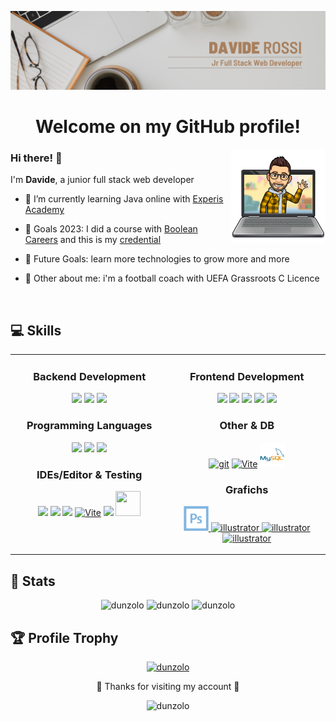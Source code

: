 <p align="center">
	<img src="pics/header.png">
</p>
<h1 align="center">Welcome on my GitHub profile!</h1>
<img align='right' src="pics/laptop_wave.png" width="30%" max-width="100%">
<h3>Hi there! 👋</h3> 
<p>I'm <strong>Davide</strong>, a junior full stack web developer</p>

<!-- - 🌱 I’m currently working on web development technologies -->

- 🌱 I’m currently learning Java online with [Experis Academy](https://www.experisacademy.it/)

- 🎯 Goals 2023: I did a course with [Boolean Careers](https://boolean.careers/) and this is my [credential](https://www.credential.net/8ad6f264-1529-47f0-941b-cca2c4099af5#gs.wg8vw8)

- 🔭 Future Goals: learn more technologies to grow more and more

- 📖 Other about me: i'm a football coach with UEFA Grassroots C Licence

<br />

## 💻 Skills 
<table align="center"><tr><td valign="top" width="350">
<h3 align="center">Backend Development</h3>
<p align="center"> 
<a href="https://nodejs.org"><img src="https://skillicons.dev/icons?i=nodejs"/></a>
<a href="https://spring.io/"><img src="https://skillicons.dev/icons?i=spring"/></a>
<!-- <a href="https://https://www.yiiframework.com/"><img src="https://skillicons.dev/icons?i=yii"/></a> -->
<a href="https://laravel.com/"><img src="https://skillicons.dev/icons?i=laravel"/></a>


<h3 align="center">Programming Languages</h3>
<p align="center">
<a href="https://developer.mozilla.org/en-US/docs/Web/JavaScript" ><img src="https://skillicons.dev/icons?i=javascript"/></a>
<a href="https://www.php.net/"><img src="https://skillicons.dev/icons?i=php"/></a>
<a href="https://docs.oracle.com/en/java/"><img src="https://skillicons.dev/icons?i=java"/></a>
</p>

<h3 align="center">IDEs/Editor & Testing</h3>
<p align="center"> 
<a><img src="https://skillicons.dev/icons?i=atom"/></a> 
<a href="https://code.visualstudio.com/"><img src="https://skillicons.dev/icons?i=vscode"/></a> 
<a href="https://postman.com"><img src="https://skillicons.dev/icons?i=postman"/></a> 
<a href="https://www.phpmyadmin.net/"><img src="https://www.vectorlogo.zone/logos/phpmyadmin/phpmyadmin-ar21.svg" width="40" height="40" alt="Vite" /></a>
<a href="https://eclipseide.org/"><img src="https://skillicons.dev/icons?i=eclipse"/></a>
<a href="https://eclipseide.org/"><img src="https://user-images.githubusercontent.com/112269790/245492831-81f1069b-708b-4b16-a4c5-c4691e7eede7.png" width="40" height="40"</a></p>

</td><td valign="top" width="350">
<h3 align="center">Frontend Development</h3>
<p align="center"> 
<a href="https://developer.mozilla.org/en-US/docs/Glossary/HTML5"><img src="https://skillicons.dev/icons?i=html"/></a>
<a href="https://www.w3.org/TR/CSS/#css"><img src="https://skillicons.dev/icons?i=css"/></a>
<a href="https://getbootstrap.com/"><img src="https://skillicons.dev/icons?i=bootstrap"/></a>
<a href="https://sass-lang.com"><img src="https://skillicons.dev/icons?i=sass"/></a>
<a href="https://vuejs.org/"><img src="https://skillicons.dev/icons?i=vue"/></a>
  
<h3 align="center">Other & DB</h3>
<p align="center"> 
<a href="https://git-scm.com/" > <img src="https://www.vectorlogo.zone/logos/git-scm/git-scm-icon.svg" alt="git" width="40" height="40"/></a>
<a href="https://vitejs.dev/" target="_blank" rel="noreferrer"><img src="https://raw.githubusercontent.com/danielcranney/readme-generator/main/public/icons/skills/vite-colored.svg" width="40" height="40" alt="Vite" /></a>
<a href="https://www.mysql.com/"> <img src="https://raw.githubusercontent.com/devicons/devicon/master/icons/mysql/mysql-original-wordmark.svg" alt="mysql" width="40" height="40"/> </a>
</p>

<h3 align="center">Grafichs</h3>
<p align="center">
<a href="https://www.photoshop.com/en" target="_blank" rel="noreferrer"> <img src="https://raw.githubusercontent.com/devicons/devicon/master/icons/photoshop/photoshop-line.svg" alt="photoshop" width="40" height="40"/> </a>
<a href="https://www.adobe.com/in/products/illustrator.html" target="_blank" rel="noreferrer"> <img src="https://www.vectorlogo.zone/logos/adobe_illustrator/adobe_illustrator-icon.svg" alt="illustrator" width="40" height="40"/> </a>
<a href="https://www.canva.com/" target="_blank" rel="noreferrer"> <img src="https://www.vectorlogo.zone/logos/canva/canva-icon.svg" alt="illustrator" width="40" height="40"/> </a>
<a href="https://www.gimp.org/" target="_blank" rel="noreferrer"> <img src="https://www.vectorlogo.zone/logos/gimp/gimp-icon.svg" alt="illustrator" width="40" height="40"/> </a>
</p>
 
</td></tr></table>

## 📝 Stats
<p align="center">
    <img src="https://github-readme-stats.vercel.app/api/top-langs?username=dunzolo&show_icons=true&locale=en&layout=compact" width="225" alt="dunzolo" />
    <img src="https://github-readme-stats.vercel.app/api?username=dunzolo&show_icons=true&locale=en" width="296" alt="dunzolo" />
    <img src="https://github-readme-streak-stats.herokuapp.com/?user=dunzolo&" width="315" alt="dunzolo"/>
</p>

## 🏆 Profile Trophy
<p align="center"> <a href="https://github.com/ryo-ma/github-profile-trophy"><img src="https://github-profile-trophy.vercel.app/?username=dunzolo&theme=juicyfresh&no-bg=true&no-frame=true&column=7" alt="dunzolo"/></a> </p>

<p align="center"> 🙏 Thanks for visiting my account 🙏</p>
<p align="center"> <img src="https://komarev.com/ghpvc/?username=dunzolo&label=Profile%20views&color=0e75b6&style=flat" alt="dunzolo" /></p>

